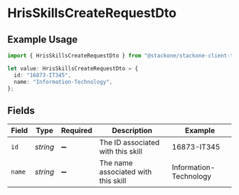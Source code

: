# HrisSkillsCreateRequestDto

## Example Usage

```typescript
import { HrisSkillsCreateRequestDto } from "@stackone/stackone-client-ts/sdk/models/shared";

let value: HrisSkillsCreateRequestDto = {
  id: "16873-IT345",
  name: "Information-Technology",
};
```

## Fields

| Field                               | Type                                | Required                            | Description                         | Example                             |
| ----------------------------------- | ----------------------------------- | ----------------------------------- | ----------------------------------- | ----------------------------------- |
| `id`                                | *string*                            | :heavy_minus_sign:                  | The ID associated with this skill   | 16873-IT345                         |
| `name`                              | *string*                            | :heavy_minus_sign:                  | The name associated with this skill | Information-Technology              |